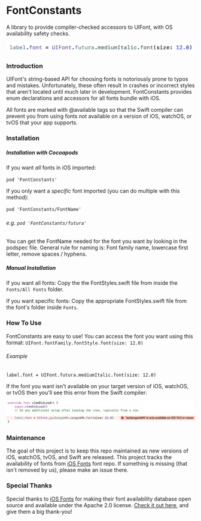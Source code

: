 # FontConstants
A library to provide compiler-checked accessors to UIFont, with OS availability safety checks.

![Usage](https://raw.githubusercontent.com/52inc/FontConstants/master/ReadMeResources/UsageInfo.png)

### Introduction
UIFont's string-based API for choosing fonts is notoriously prone to typos and mistakes. Unfortunately, these often result in crashes or incorrect styles that aren't located until much later in development. FontConstants provides enum declarations and accessors for all fonts bundle with iOS.

All fonts are marked with @available tags so that the Swift compiler can prevent you from using fonts not available on a version of iOS, watchOS, or tvOS that your app supports.

### Installation

##### Installation with Cocoapods

If you want _all_ fonts in iOS imported:

`pod 'FontConstants'`

If you only want a _specific_ font imported (you can do multiple with this method): 

`pod 'FontConstants/FontName'`

###### e.g. `pod 'FontConstants/futura'`

You can get the FontName needed for the font you want by looking in the podspec file. General rule for naming is: Font family name, lowercase first letter, remove spaces / hyphens.

##### Manual Installation

If you want all fonts: Copy the the FontStyles.swift file from inside the `Fonts/All Fonts` folder.

If you want specific fonts: Copy the appropriate FontStyles.swift file from the font's folder inside `Fonts`.

### How To Use

FontConstants are easy to use! You can access the font you want using this format: `UIFont.fontFamily.fontStyle.font(size: 12.0)`

###### Example
`````
label.font = UIFont.futura.mediumItalic.font(size: 12.0)
`````

If the font you want isn't available on your target version of iOS, watchOS, or tvOS then you'll see this error from the Swift compiler:

![Availability Warning](https://raw.githubusercontent.com/52inc/FontConstants/master/ReadMeResources/AvailabilityWarning.png)

### Maintenance

The goal of this project is to keep this repo maintained as new versions of iOS, watchOS, tvOS, and Swift are released. This project tracks the availability of fonts from [iOS Fonts](https://github.com/mcritz/iosfonts) font repo. If something is missing (that isn't removed by us), please make an issue there.

### Special Thanks
Special thanks to [iOS Fonts](https://iosfonts.com) for making their font availability database open source and available under the Apache 2.0 license. [Check it out here](https://github.com/mcritz/iosfonts), and give them a big thank-you!